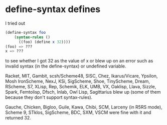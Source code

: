 # define-syntax defines

I tried out

```Scheme
(define-syntax foo
    (syntax-rules ()
      ((foo) (define x 32))))
(foo) => ???
x => ???
```

to see whether I got 32 as the value of x or blew up on an error such
as invalid syntax (in the define-syntax) or undefined variable.

Racket, MIT, Gambit, scsh/Scheme48, SISC, Chez, Ikarus/Vicare, Ypsilon, Mosh IronScheme, NexJ, KSi, SigScheme, Shoe, TinyScheme, Dream, RScheme, S7, XLisp, Rep, Schemik, ELK, UMB, VX, Oaklisp, Llava, Sizzle, Spark, Femtolisp, Dfsch, Inlab, Owl Lisp, Sagittarius blew up (some of them because they don't support syntax-rules).

Gauche, Chicken, Bigloo, Guile, Kawa, Chibi, SCM, Larceny (in R5RS mode), Scheme 9,
STklos, SigScheme, BDC, SXM, VSCM were fine with it and returned 32.
